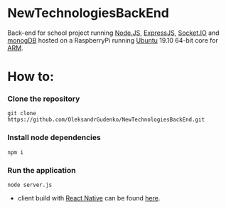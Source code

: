 # NewTechnologiesBackEnd
Back-end for school project running [Node.JS](https://nodejs.org/en/), [ExpressJS](https://expressjs.com/), [Socket.IO](https://socket.io/) and [monogDB](https://www.mongodb.com/) hosted on a RaspberryPi running [Ubuntu](https://ubuntu.com/download/raspberry-pi) 19.10 64-bit core for [ARM](https://www.arm.com/). 

# How to:

### Clone the repository
```
git clone https://github.com/OleksandrGudenko/NewTechnologiesBackEnd.git
```

### Install node dependencies

```
npm i
```

### Run the application 
```
node server.js
```



* client build with [React Native](https://facebook.github.io/react-native/) can be found [here](https://github.com/ArneCaris/NewTechnologies).

